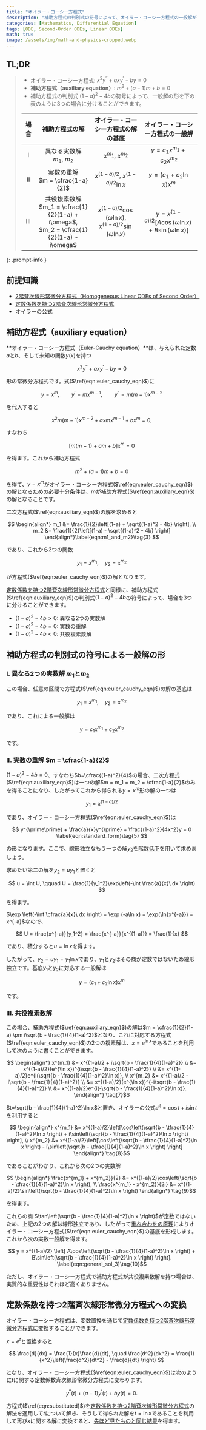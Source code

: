 ```yaml
---
title: "オイラー・コーシー方程式"
description: "補助方程式の判別式の符号によって、オイラー・コーシー方程式の一般解がどのような形をとるか、各場合について考察します。"
categories: [Mathematics, Differential Equation]
tags: [ODE, Second-Order ODEs, Linear ODEs]
math: true
image: /assets/img/math-and-physics-cropped.webp
---
```


## TL;DR
> - オイラー・コーシー方程式: $x^2y^{\prime\prime} + axy^{\prime} + by = 0$
> - **補助方程式（auxiliary equation）**: $m^2 + (a-1)m + b = 0$
> - 補助方程式の判別式 $(1-a)^2 - 4b$の符号によって、一般解の形を下の表のように3つの場合に分けることができます。
>
> | 場合 | 補助方程式の解 | オイラー・コーシー方程式の解の基底 | オイラー・コーシー方程式の一般解 |
> | :---: | :---: | :---: | :---: |
> | I | 異なる実数解<br>$m_1$, $m_2$ | $x^{m_1}$, $x^{m_2}$ | $y = c_1 x^{m_1} + c_2 x^{m_2}$ |
> | II | 実数の重解<br> $m = \cfrac{1-a}{2}$ | $x^{(1-a)/2}$, $x^{(1-a)/2}\ln{x}$ | $y = (c_1 + c_2 \ln x)x^m$ |
> | III | 共役複素数解<br> $m_1 = \cfrac{1}{2}(1-a) + i\omega$, <br> $m_2 = \cfrac{1}{2}(1-a) - i\omega$ | $x^{(1-a)/2}\cos{(\omega \ln{x})}$, <br> $x^{(1-a)/2}\sin{(\omega \ln{x})}$ | $y = x^{(1-a)/2}[A\cos{(\omega \ln{x})} + B\sin{(\omega \ln{x})}]$ |
{: .prompt-info }

## 前提知識
- [2階斉次線形常微分方程式（Homogeneous Linear ODEs of Second Order）](/posts/homogeneous-linear-odes-of-second-order/)
- [定数係数を持つ2階斉次線形常微分方程式](/posts/homogeneous-linear-odes-with-constant-coefficients/)
- オイラーの公式

## 補助方程式（auxiliary equation）
**オイラー・コーシー方程式（Euler-Cauchy equation）**は、与えられた定数$a$と$b$、そして未知の関数$y(x)$を持つ

$$ x^2y^{\prime\prime} + axy^{\prime} + by = 0 \label{eqn:euler_cauchy_eqn}\tag{1} $$

形の常微分方程式です。式($\ref{eqn:euler_cauchy_eqn}$)に

$$ y=x^m, \qquad y^{\prime}=mx^{m-1}, \qquad y^{\prime\prime}=m(m-1)x^{m-2} $$

を代入すると

$$ x^2m(m-1)x^{m-2} + axmx^{m-1} + bx^m = 0, $$

すなわち

$$ [m(m-1) + am + b]x^m = 0 $$

を得ます。これから補助方程式

$$ m^2 + (a-1)m + b = 0 \label{eqn:auxiliary_eqn}\tag{2} $$

を得て、$y=x^m$がオイラー・コーシー方程式($\ref{eqn:euler_cauchy_eqn}$)の解となるための必要十分条件は、$m$が補助方程式($\ref{eqn:auxiliary_eqn}$)の解となることです。

二次方程式($\ref{eqn:auxiliary_eqn}$)の解を求めると

$$ \begin{align*}
m_1 &= \frac{1}{2}\left[(1-a) + \sqrt{(1-a)^2 - 4b} \right], \\
m_2 &= \frac{1}{2}\left[(1-a) - \sqrt{(1-a)^2 - 4b} \right]
\end{align*}\label{eqn:m1_and_m2}\tag{3} $$

であり、これから2つの関数

$$ y_1 = x^{m_1}, \quad y_2 = x^{m_2}$$

が方程式($\ref{eqn:euler_cauchy_eqn}$)の解となります。

[定数係数を持つ2階斉次線形常微分方程式](/posts/homogeneous-linear-odes-with-constant-coefficients/)と同様に、補助方程式($\ref{eqn:auxiliary_eqn}$)の判別式$(1-a)^2 - 4b$の符号によって、場合を3つに分けることができます。
- $(1-a)^2 - 4b > 0$: 異なる2つの実数解
- $(1-a)^2 - 4b = 0$: 実数の重解
- $(1-a)^2 - 4b < 0$: 共役複素数解

## 補助方程式の判別式の符号による一般解の形
### I. 異なる2つの実数解 $m_1$と$m_2$
この場合、任意の区間で方程式($\ref{eqn:euler_cauchy_eqn}$)の解の基底は

$$ y_1 = x^{m_1}, \quad y_2 = x^{m_2} $$

であり、これによる一般解は

$$ y = c_1 x^{m_1} + c_2 x^{m_2} \label{eqn:general_sol_1}\tag{4}$$

です。

### II. 実数の重解 $m = \cfrac{1-a}{2}$
$(1-a)^2 - 4b = 0$、すなわち$b=\cfrac{(1-a)^2}{4}$の場合、二次方程式($\ref{eqn:auxiliary_eqn}$)は一つの解$m = m_1 = m_2 = \cfrac{1-a}{2}$のみを得ることになり、したがってこれから得られる$y = x^m$形の解の一つは

$$ y_1 = x^{(1-a)/2} $$

であり、オイラー・コーシー方程式($\ref{eqn:euler_cauchy_eqn}$)は

$$ y^{\prime\prime} + \frac{a}{x}y^{\prime} + \frac{(1-a)^2}{4x^2}y = 0 \label{eqn:standard_form}\tag{5} $$

の形になります。ここで、線形独立なもう一つの解$y_2$を[階数低下](/posts/homogeneous-linear-odes-of-second-order/#階数低下-reduction-of-order)を用いて求めましょう。

求めたい第二の解を$y_2=uy_1$と置くと

$$ u = \int U, \qquad U = \frac{1}{y_1^2}\exp\left(-\int \frac{a}{x}\ dx \right) $$

を得ます。

$\exp \left(-\int \cfrac{a}{x}\ dx \right) = \exp (-a\ln x) = \exp(\ln{x^{-a}}) = x^{-a}$なので、

$$ U = \frac{x^{-a}}{y_1^2} = \frac{x^{-a}}{x^{(1-a)}} = \frac{1}{x} $$

であり、積分すると$u = \ln x$を得ます。

したがって、$y_2 = uy_1 = y_1 \ln x$であり、$y_1$と$y_2$はその商が定数ではないため線形独立です。基底$y_1$と$y_2$に対応する一般解は

$$ y = (c_1 + c_2 \ln x)x^m \label{eqn:general_sol_2}\tag{6}$$

です。

### III. 共役複素数解
この場合、補助方程式($\ref{eqn:auxiliary_eqn}$)の解は$m = \cfrac{1}{2}(1-a) \pm i\sqrt{b - \frac{1}{4}(1-a)^2}$となり、これに対応する方程式($\ref{eqn:euler_cauchy_eqn}$)の2つの複素解は、$x=e^{\ln x}$であることを利用して次のように書くことができます。

$$ \begin{align*}
x^{m_1} &= x^{(1-a)/2 + i\sqrt{b - \frac{1}{4}(1-a)^2}} \\
&= x^{(1-a)/2}(e^{\ln x})^{i\sqrt{b - \frac{1}{4}(1-a)^2}} \\
&= x^{(1-a)/2}e^{i(\sqrt{b - \frac{1}{4}(1-a)^2}\ln x)}, \\
x^{m_2} &= x^{(1-a)/2 - i\sqrt{b - \frac{1}{4}(1-a)^2}} \\
&= x^{(1-a)/2}(e^{\ln x})^{-i\sqrt{b - \frac{1}{4}(1-a)^2}} \\
&= x^{(1-a)/2}e^{i(-\sqrt{b - \frac{1}{4}(1-a)^2}\ln x)}.
\end{align*} \tag{7}$$

$t=\sqrt{b - \frac{1}{4}(1-a)^2}\ln x$と置き、オイラーの公式$e^{it} = \cos{t} + i\sin{t}$を利用すると

$$ \begin{align*}
x^{m_1} &= x^{(1-a)/2}\left[\cos\left(\sqrt{b - \tfrac{1}{4}(1-a)^2}\ln x \right) + i\sin\left(\sqrt{b - \tfrac{1}{4}(1-a)^2}\ln x \right) \right], \\
x^{m_2} &= x^{(1-a)/2}\left[\cos\left(\sqrt{b - \tfrac{1}{4}(1-a)^2}\ln x \right) - i\sin\left(\sqrt{b - \tfrac{1}{4}(1-a)^2}\ln x \right) \right]
\end{align*} \tag{8}$$

であることがわかり、これから次の2つの実数解

$$ \begin{align*}
\frac{x^{m_1} + x^{m_2}}{2} &= x^{(1-a)/2}\cos\left(\sqrt{b - \tfrac{1}{4}(1-a)^2}\ln x \right), \\
\frac{x^{m_1} - x^{m_2}}{2i} &= x^{(1-a)/2}\sin\left(\sqrt{b - \tfrac{1}{4}(1-a)^2}\ln x \right)
\end{align*} \tag{9}$$

を得ます。

これらの商 $\tan\left(\sqrt{b - \frac{1}{4}(1-a)^2}\ln x \right)$が定数ではないため、上記の2つの解は線形独立であり、したがって[重ね合わせの原理](/posts/homogeneous-linear-odes-of-second-order/#重ね合わせの原理)によりオイラー・コーシー方程式($\ref{eqn:euler_cauchy_eqn}$)の基底を形成します。これから次の実数一般解を得ます。

$$ y = x^{(1-a)/2} \left[ A\cos\left(\sqrt{b - \tfrac{1}{4}(1-a)^2}\ln x \right) + B\sin\left(\sqrt{b - \tfrac{1}{4}(1-a)^2}\ln x \right) \right]. \label{eqn:general_sol_3}\tag{10}$$

ただし、オイラー・コーシー方程式で補助方程式が共役複素数解を持つ場合は、実質的な重要性はそれほど高くありません。

## 定数係数を持つ2階斉次線形常微分方程式への変換
オイラー・コーシー方程式は、変数置換を通じて[定数係数を持つ2階斉次線形常微分方程式](/posts/homogeneous-linear-odes-with-constant-coefficients/)に変換することができます。

$x = e^t$と置換すると

$$ \frac{d}{dx} = \frac{1}{x}\frac{d}{dt}, \quad \frac{d^2}{dx^2} = \frac{1}{x^2}\left(\frac{d^2}{dt^2} - \frac{d}{dt} \right) $$

となり、オイラー・コーシー方程式($\ref{eqn:euler_cauchy_eqn}$)は次のように$t$に関する定数係数斉次線形常微分方程式に変わります。

$$ y^{\prime\prime}(t) + (a-1)y^{\prime}(t) + by(t) = 0. \label{eqn:substituted}\tag{11} $$

方程式($\ref{eqn:substituted}$)を[定数係数を持つ2階斉次線形常微分方程式](/posts/homogeneous-linear-odes-with-constant-coefficients/)の解法を適用して$t$について解き、そうして得られた解を$t = \ln{x}$であることを利用して再び$x$に関する解に変換すると、[先ほど見たものと同じ結果](#補助方程式の判別式の符号による一般解の形)を得ます。
